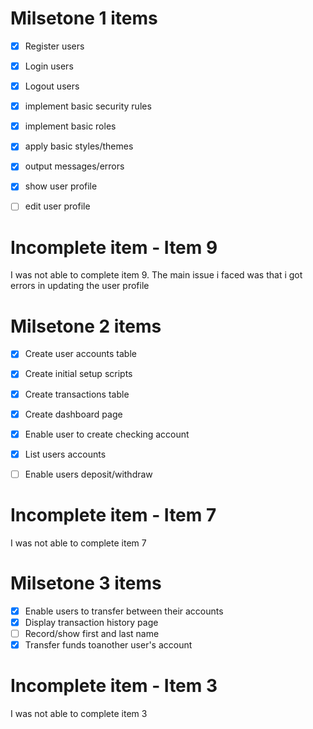 # Milsetone 1 items
 - [x] Register users
 - [x] Login users
 - [x] Logout users
 - [x] implement basic security rules
 - [x] implement basic roles
 - [x] apply basic styles/themes
 - [x] output messages/errors
 - [x] show user profile
 - [ ] edit user profile


# Incomplete item - Item 9
 I was not able to complete item 9. The main issue i faced was that i got errors in updating the user profile
 
 
 
 # Milsetone 2 items
 - [x] Create user accounts table
 - [x] Create initial setup scripts
 - [x] Create transactions table
 - [x] Create dashboard page
 - [x] Enable user to create checking account
 - [x] List users accounts
 - [ ] Enable users deposit/withdraw


# Incomplete item - Item 7
 I was not able to complete item 7
 
 
 
 # Milsetone 3 items
 - [x] Enable users to transfer between their accounts
 - [x] Display transaction history page
 - [ ] Record/show first and last name
 - [x] Transfer funds toanother user's account

# Incomplete item - Item 3
 I was not able to complete item 3
